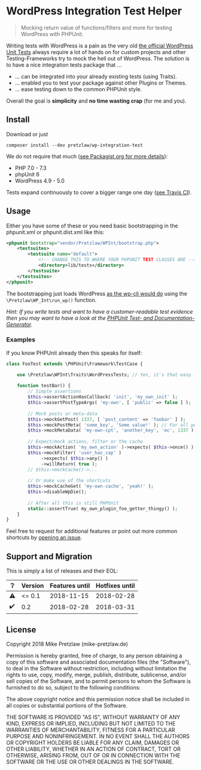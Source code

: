 # WordPress Integration Test Helper

> Mocking return value of functions/filters and more for testing WordPress with PHPUnit.

Writing tests with WordPress is a pain as the very old
[the official WordPress Unit Tests](https://make.wordpress.org/core/handbook/testing/automated-testing/phpunit/)
always require a lot of hands on for custom projects
and other Testing-Frameworks try to mock the hell out of WordPress.
The solution is to have a nice integration tests package that ...

- ... can be integrated into your already existing tests (using Traits).
- ... enabled you to test your package against other Plugins or Themes.
- ... ease testing down to the common PHPUnit style.

Overall the goal is **simplicity** and **no time wasting crap** (for me and you).

## Install

Download or just

    composer install --dev pretzlaw/wp-integration-test

We do not require that much
([see Packagist.org for more details](https://packagist.org/packages/pretzlaw/wp-integration-test)):

- PHP 7.0 - 7.3
- phpUnit 6
- WordPress 4.9 - 5.0

Tests expand continuously to cover a bigger range one day
([see Travis CI](https://travis-ci.org/pretzlaw/wp-integration-test)).


## Usage

Either you have some of these or you need basic bootstrapping
in the phpunit.xml or phpunit.dist.xml like this:

```xml
<phpunit bootstrap="vendor/Pretzlaw/WPInt/bootstrap.php">
	<testsuites>
		<testsuite name="default">
		    <!-- CHANGE THIS TO WHERE YOUR PHPUNIT TEST CLASSES ARE -->
			<directory>lib/tests</directory>
		</testsuite>
	</testsuites>
</phpunit>
```

The bootstrapping just loads WordPress
[as the wp-cli would do](https://github.com/wp-cli/wp-cli/blob/master/php/wp-cli.php)
using the `\Pretzlaw\WP_Int\run_wp()` function.


*Hint: If you write tests and want to have a customer-readable test evidence
then you may want to have a look at the
[PHPUnit Test- and Documentation-Generator](https://github.com/pretzlaw/phpunit-docgen).*


### Examples

If you know PHPUnit already then this speaks for itself:

```php
class FooTest extends \PHPUnit\Framework\TestCase {

    use \Pretzlaw\WPInt\Traits\WordPressTests; // Yes, it's that easy.
    
    function testBar() {
        // Simple assertions
        $this->assertActionHasCallback( 'init', 'my_own_init' );
        $this->assertPostTypeArgs( 'my-own', [ 'public' => false ] );
        
        // Mock posts or meta-data
        $this->mockGetPost( 1337, [ 'post_content' => 'foobar' ] );
        $this->mockPostMeta( 'some_key', 'Some value!' ); // For all posts
        $this->mockMetaData( 'my-own-cpt', 'another_key', 'ec', 1337 ); // Just for ID 1337
        
        // Expect/mock actions, filter or the cache
        $this->mockAction( 'my_own_action' )->expects( $this->once() );
        $this->mockFilter( 'user_has_cap' )
             ->expects( $this->any() )
             ->willReturn( true );
        // $this->mockCache()->...
        
        // Or make use of the shortcuts
        $this->mockCacheGet( 'my-own-cache', 'yeah!' );
        $this->disableWpDie();
        
        // After all this is still PHPUnit
        static::assertTrue( my_own_plugin_foo_getter_thingy() );
    }
}
```

Feel free to request for additional features or point out more common shortcuts
by [opening an issue](https://github.com/pretzlaw/wp-integration-test/issues).


## Support and Migration

This is simply a list of releases and their EOL:

:grey_question:    | Version   | Features until  | Hotfixes until
------------------ | --------- | --------------- | --------------
:warning:          | <= 0.1    | 2018-11-15      | 2018-02-28
:heavy_check_mark: |    0.2    | 2018-02-28      | 2018-03-31


## License

Copyright 2018 Mike Pretzlaw (mike-pretzlaw.de)

Permission is hereby granted, free of charge, to any person obtaining a copy of this software
and associated documentation files (the "Software"), to deal in the Software without restriction,
including without limitation the rights to use, copy, modify, merge, publish, distribute, sublicense,
and/or sell copies of the Software, and to permit persons to whom the Software is furnished to do so,
subject to the following conditions:

The above copyright notice and this permission notice shall be included in all copies
or substantial portions of the Software.

THE SOFTWARE IS PROVIDED "AS IS", WITHOUT WARRANTY OF ANY KIND, EXPRESS OR IMPLIED,
INCLUDING BUT NOT LIMITED TO THE WARRANTIES OF MERCHANTABILITY, FITNESS FOR A PARTICULAR PURPOSE
AND NONINFRINGEMENT.
IN NO EVENT SHALL THE AUTHORS OR COPYRIGHT HOLDERS BE LIABLE FOR ANY CLAIM, DAMAGES OR OTHER LIABILITY,
WHETHER IN AN ACTION OF CONTRACT, TORT OR OTHERWISE, ARISING FROM, OUT OF
OR IN CONNECTION WITH THE SOFTWARE OR THE USE OR OTHER DEALINGS IN THE SOFTWARE.
